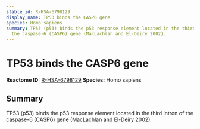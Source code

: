 ```yaml
---
stable_id: R-HSA-6798129
display_name: TP53 binds the CASP6 gene
species: Homo sapiens
summary: TP53 (p53) binds the p53 response element located in the third intron of
  the caspase-6 (CASP6) gene (MacLachlan and El-Deiry 2002).
---
```


# TP53 binds the CASP6 gene
**Reactome ID:** [R-HSA-6798129](https://reactome.org/content/detail/R-HSA-6798129)
**Species:** Homo sapiens

## Summary

TP53 (p53) binds the p53 response element located in the third intron of the caspase-6 (CASP6) gene (MacLachlan and El-Deiry 2002).

